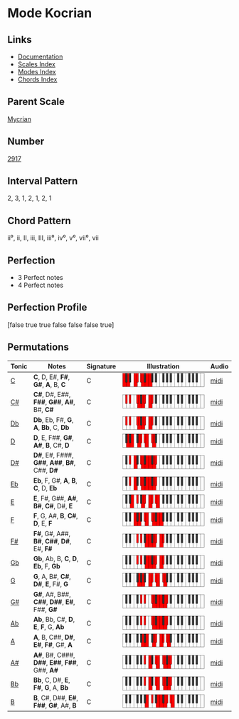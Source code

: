 # Mode Kocrian

## Links

- [Documentation](index.md)
- [Scales Index](Scales.md)
- [Modes Index](Modes.md)
- [Chords Index](Chords.md)

## Parent Scale

[Mycrian](ScaleMycrian.md)

## Number

[2917](https://ianring.com/musictheory/scales/2917)

## Interval Pattern

2, 3, 1, 2, 1, 2, 1

## Chord Pattern

ii⁰, ii, II, iii, III, iii⁰, iv⁰, v⁰, vii⁰, vii

## Perfection

- 3 Perfect notes
- 4 Perfect notes

## Perfection Profile

[false true true false false false true]

## Permutations

| Tonic | Notes | Signature | Illustration | Audio |
|-------|-------|-----------|--------------|-------|
| [C](ModeCNaturalKocrian.md) | **C**, D, E#, **F#**, **G#**, **A**, B, **C** | C | ![CNaturalKocrian](ModeCNaturalKocrian.png) | [midi](https://github.com/edipermadi/music/blob/main/docs/ModeCNaturalKocrian.mid?raw=true) |
| [C#](ModeCSharpKocrian.md) | **C#**, D#, E##, **F##**, **G##**, **A#**, B#, **C#** | C | ![CSharpKocrian](ModeCSharpKocrian.png) | [midi](https://github.com/edipermadi/music/blob/main/docs/ModeCSharpKocrian.mid?raw=true) |
| [Db](ModeDFlatKocrian.md) | **Db**, Eb, F#, **G**, **A**, **Bb**, C, **Db** | C | ![DFlatKocrian](ModeDFlatKocrian.png) | [midi](https://github.com/edipermadi/music/blob/main/docs/ModeDFlatKocrian.mid?raw=true) |
| [D](ModeDNaturalKocrian.md) | **D**, E, F##, **G#**, **A#**, **B**, C#, **D** | C | ![DNaturalKocrian](ModeDNaturalKocrian.png) | [midi](https://github.com/edipermadi/music/blob/main/docs/ModeDNaturalKocrian.mid?raw=true) |
| [D#](ModeDSharpKocrian.md) | **D#**, E#, F###, **G##**, **A##**, **B#**, C##, **D#** | C | ![DSharpKocrian](ModeDSharpKocrian.png) | [midi](https://github.com/edipermadi/music/blob/main/docs/ModeDSharpKocrian.mid?raw=true) |
| [Eb](ModeEFlatKocrian.md) | **Eb**, F, G#, **A**, **B**, **C**, D, **Eb** | C | ![EFlatKocrian](ModeEFlatKocrian.png) | [midi](https://github.com/edipermadi/music/blob/main/docs/ModeEFlatKocrian.mid?raw=true) |
| [E](ModeENaturalKocrian.md) | **E**, F#, G##, **A#**, **B#**, **C#**, D#, **E** | C | ![ENaturalKocrian](ModeENaturalKocrian.png) | [midi](https://github.com/edipermadi/music/blob/main/docs/ModeENaturalKocrian.mid?raw=true) |
| [F](ModeFNaturalKocrian.md) | **F**, G, A#, **B**, **C#**, **D**, E, **F** | C | ![FNaturalKocrian](ModeFNaturalKocrian.png) | [midi](https://github.com/edipermadi/music/blob/main/docs/ModeFNaturalKocrian.mid?raw=true) |
| [F#](ModeFSharpKocrian.md) | **F#**, G#, A##, **B#**, **C##**, **D#**, E#, **F#** | C | ![FSharpKocrian](ModeFSharpKocrian.png) | [midi](https://github.com/edipermadi/music/blob/main/docs/ModeFSharpKocrian.mid?raw=true) |
| [Gb](ModeGFlatKocrian.md) | **Gb**, Ab, B, **C**, **D**, **Eb**, F, **Gb** | C | ![GFlatKocrian](ModeGFlatKocrian.png) | [midi](https://github.com/edipermadi/music/blob/main/docs/ModeGFlatKocrian.mid?raw=true) |
| [G](ModeGNaturalKocrian.md) | **G**, A, B#, **C#**, **D#**, **E**, F#, **G** | C | ![GNaturalKocrian](ModeGNaturalKocrian.png) | [midi](https://github.com/edipermadi/music/blob/main/docs/ModeGNaturalKocrian.mid?raw=true) |
| [G#](ModeGSharpKocrian.md) | **G#**, A#, B##, **C##**, **D##**, **E#**, F##, **G#** | C | ![GSharpKocrian](ModeGSharpKocrian.png) | [midi](https://github.com/edipermadi/music/blob/main/docs/ModeGSharpKocrian.mid?raw=true) |
| [Ab](ModeAFlatKocrian.md) | **Ab**, Bb, C#, **D**, **E**, **F**, G, **Ab** | C | ![AFlatKocrian](ModeAFlatKocrian.png) | [midi](https://github.com/edipermadi/music/blob/main/docs/ModeAFlatKocrian.mid?raw=true) |
| [A](ModeANaturalKocrian.md) | **A**, B, C##, **D#**, **E#**, **F#**, G#, **A** | C | ![ANaturalKocrian](ModeANaturalKocrian.png) | [midi](https://github.com/edipermadi/music/blob/main/docs/ModeANaturalKocrian.mid?raw=true) |
| [A#](ModeASharpKocrian.md) | **A#**, B#, C###, **D##**, **E##**, **F##**, G##, **A#** | C | ![ASharpKocrian](ModeASharpKocrian.png) | [midi](https://github.com/edipermadi/music/blob/main/docs/ModeASharpKocrian.mid?raw=true) |
| [Bb](ModeBFlatKocrian.md) | **Bb**, C, D#, **E**, **F#**, **G**, A, **Bb** | C | ![BFlatKocrian](ModeBFlatKocrian.png) | [midi](https://github.com/edipermadi/music/blob/main/docs/ModeBFlatKocrian.mid?raw=true) |
| [B](ModeBNaturalKocrian.md) | **B**, C#, D##, **E#**, **F##**, **G#**, A#, **B** | C | ![BNaturalKocrian](ModeBNaturalKocrian.png) | [midi](https://github.com/edipermadi/music/blob/main/docs/ModeBNaturalKocrian.mid?raw=true) |
